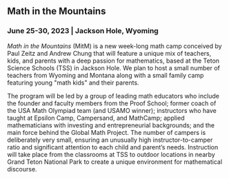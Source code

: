 <h2> Math in the Mountains</h2>

<h3> June 25-30, 2023 | Jackson Hole, Wyoming</h3>

*Math in the Mountains* (MitM) is a new week-long math camp conceived by Paul Zeitz and Andrew Chung that will feature a unique mix of teachers, kids, and parents with a deep passion for mathematics, based at the Teton Science Schools (TSS) in Jackson Hole.  We plan to host a small number of teachers from Wyoming and Montana along with a small family camp featuring  young "math kids" and their parents.

The program will be led by a group of leading math educators who include the founder and faculty members from the Proof School; former coach of the USA Math Olympiad team (and USAMO winner); instructors who have taught at Epsilon Camp, Campersand, and MathCamp; applied mathematicians with investing and entrepreneurial backgrounds; and the main force behind the Global Math Project.  The number of campers is deliberately very small, ensuring an unusually high instructor-to-camper ratio and significant attention to each child and parent’s needs.  Instruction will take place from the classrooms at TSS to outdoor locations in nearby Grand Teton National Park to create a unique environment for mathematical discourse.

